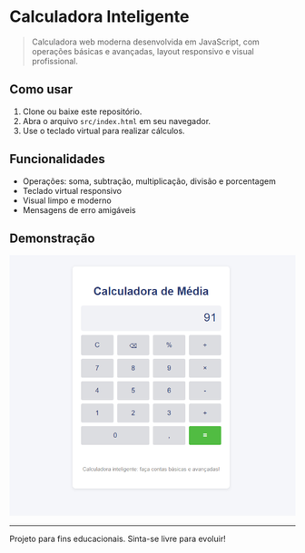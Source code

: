 # Calculadora Inteligente

> Calculadora web moderna desenvolvida em JavaScript, com operações básicas e avançadas, layout responsivo e visual profissional.

## Como usar

1. Clone ou baixe este repositório.
2. Abra o arquivo `src/index.html` em seu navegador.
3. Use o teclado virtual para realizar cálculos.

## Funcionalidades
- Operações: soma, subtração, multiplicação, divisão e porcentagem
- Teclado virtual responsivo
- Visual limpo e moderno
- Mensagens de erro amigáveis

## Demonstração

![Demonstração](https://github.com/thamirescandidabarbosa/Calculadora-Media/blob/main/assets/Captura%20de%20tela%202025-08-13%20174331.png)

---
Projeto para fins educacionais. Sinta-se livre para evoluir!
